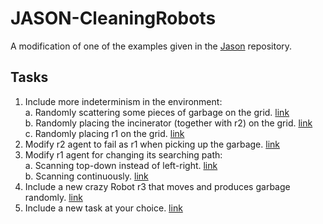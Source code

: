 # JASON-CleaningRobots

A modification of one of the examples given in the [Jason](https://github.com/jason-lang/jason) repository.

## Tasks

1. Include more indeterminism in the environment:  
  a. Randomly scattering some pieces of garbage on the grid. [link][Task_1a]  
  b. Randomly placing the incinerator (together with r2) on the grid. [link][Task_1b]  
  c. Randomly placing r1 on the grid. [link][Task_1c]
2. Modify r2 agent to fail as r1 when picking up the garbage. [link][Task_2]  
3. Modify r1 agent for changing its searching path:  
  a. Scanning top-down instead of left-right. [link][Task_3a]  
  b. Scanning continuously. [link][Task_3b]  
4. Include a new crazy Robot r3 that moves and produces garbage randomly. [link][Task_4]
5. Include a new task at your choice. [link][Task_5]

[Task_1a]: https://github.com/FerMod/JASON-CleaningRobots/commit/b0c4519334e156f35a13aad4626f1cc074f37309
[Task_1b]: https://github.com/FerMod/JASON-CleaningRobots/commit/91f8fab8efdd6570211159c830aa57dd4707f5a5
[Task_1c]: https://github.com/FerMod/JASON-CleaningRobots/commit/cd49e0dbceda77fab58f9d0b9620dc3f039e7f4d
[Task_2]: https://github.com/FerMod/JASON-CleaningRobots/commit/dced7efe21be00fca5079916917e91dcdda3c99c
[Task_3a]: https://github.com/FerMod/JASON-CleaningRobots/commit/17eace09fd6d2e174b53d94eae5ec8b4b9a2869f
[Task_3b]: https://github.com/FerMod/JASON-CleaningRobots/commit/e0cb31450ff75f71a2f95f6b684f26412dbea57b
[Task_4]: https://github.com/FerMod/JASON-CleaningRobots/commit/
[Task_5]: https://github.com/FerMod/JASON-CleaningRobots/commit/
